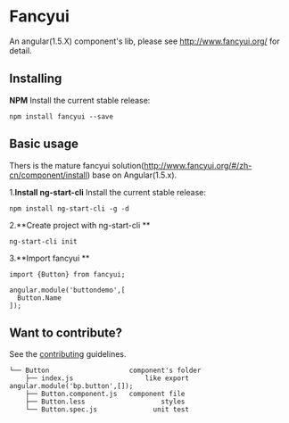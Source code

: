 # Fancyui

An angular(1.5.X) component's lib, please see http://www.fancyui.org/ for detail.


## Installing

**NPM**
Install the current stable release:
```
npm install fancyui --save
```

## Basic usage

Thers is the mature fancyui solution(http://www.fancyui.org/#/zh-cn/component/install) base on Angular(1.5.x).

1.**Install ng-start-cli**
Install the current stable release:
```
npm install ng-start-cli -g -d 
```

2.**Create project with ng-start-cli **
```
ng-start-cli init
```

3.**Import fancyui **
```
import {Button} from fancyui;

angular.module('buttondemo',[
  Button.Name
]);

```

## Want to contribute?
See the [contributing](CONTRIBUTING.md) guidelines.

```
└── Button                    component's folder
    ├── index.js  			      like export angular.module('bp.button',[]);
    ├── Button.component.js   component file
    ├── Button.less 				  styles
    └── Button.spec.js				unit test
```
